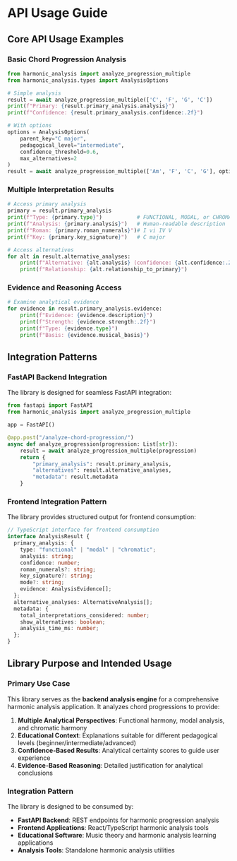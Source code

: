 # API Usage Guide

## Core API Usage Examples

### Basic Chord Progression Analysis
```python
from harmonic_analysis import analyze_progression_multiple
from harmonic_analysis.types import AnalysisOptions

# Simple analysis
result = await analyze_progression_multiple(['C', 'F', 'G', 'C'])
print(f"Primary: {result.primary_analysis.analysis}")
print(f"Confidence: {result.primary_analysis.confidence:.2f}")

# With options
options = AnalysisOptions(
    parent_key="C major",
    pedagogical_level="intermediate",
    confidence_threshold=0.6,
    max_alternatives=2
)
result = await analyze_progression_multiple(['Am', 'F', 'C', 'G'], options)
```

### Multiple Interpretation Results
```python
# Access primary analysis
primary = result.primary_analysis
print(f"Type: {primary.type}")           # FUNCTIONAL, MODAL, or CHROMATIC
print(f"Analysis: {primary.analysis}")   # Human-readable description
print(f"Roman: {primary.roman_numerals}")# I vi IV V
print(f"Key: {primary.key_signature}")   # C major

# Access alternatives
for alt in result.alternative_analyses:
    print(f"Alternative: {alt.analysis} (confidence: {alt.confidence:.2f})")
    print(f"Relationship: {alt.relationship_to_primary}")
```

### Evidence and Reasoning Access
```python
# Examine analytical evidence
for evidence in result.primary_analysis.evidence:
    print(f"Evidence: {evidence.description}")
    print(f"Strength: {evidence.strength:.2f}")
    print(f"Type: {evidence.type}")
    print(f"Basis: {evidence.musical_basis}")
```

## Integration Patterns

### FastAPI Backend Integration
The library is designed for seamless FastAPI integration:

```python
from fastapi import FastAPI
from harmonic_analysis import analyze_progression_multiple

app = FastAPI()

@app.post("/analyze-chord-progression/")
async def analyze_progression(progression: List[str]):
    result = await analyze_progression_multiple(progression)
    return {
        "primary_analysis": result.primary_analysis,
        "alternatives": result.alternative_analyses,
        "metadata": result.metadata
    }
```

### Frontend Integration Pattern
The library provides structured output for frontend consumption:

```typescript
// TypeScript interface for frontend consumption
interface AnalysisResult {
  primary_analysis: {
    type: "functional" | "modal" | "chromatic";
    analysis: string;
    confidence: number;
    roman_numerals?: string;
    key_signature?: string;
    mode?: string;
    evidence: AnalysisEvidence[];
  };
  alternative_analyses: AlternativeAnalysis[];
  metadata: {
    total_interpretations_considered: number;
    show_alternatives: boolean;
    analysis_time_ms: number;
  };
}
```

## Library Purpose and Intended Usage

### Primary Use Case
This library serves as the **backend analysis engine** for a comprehensive harmonic analysis application. It analyzes chord progressions to provide:

1. **Multiple Analytical Perspectives**: Functional harmony, modal analysis, and chromatic harmony
2. **Educational Context**: Explanations suitable for different pedagogical levels (beginner/intermediate/advanced)
3. **Confidence-Based Results**: Analytical certainty scores to guide user experience
4. **Evidence-Based Reasoning**: Detailed justification for analytical conclusions

### Integration Pattern
The library is designed to be consumed by:
- **FastAPI Backend**: REST endpoints for harmonic progression analysis
- **Frontend Applications**: React/TypeScript harmonic analysis tools
- **Educational Software**: Music theory and harmonic analysis learning applications
- **Analysis Tools**: Standalone harmonic analysis utilities
